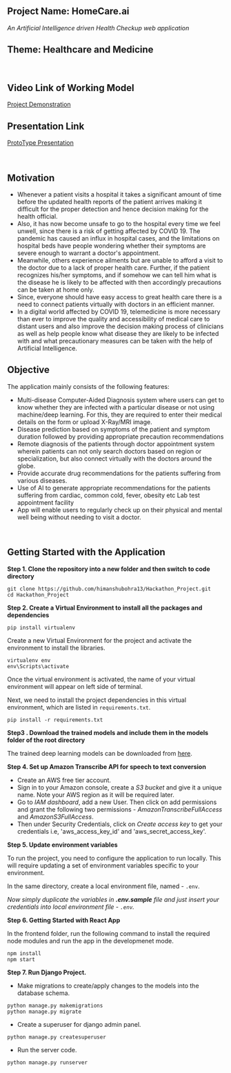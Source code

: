 ## Project Name: HomeCare.ai 
_An Artificial Intelligence driven Health Checkup web application_


## Theme: Healthcare and Medicine

<br> 

## Video Link of Working Model

[Project Demonstration](https://youtu.be/KTUk36V9gVY)

## Presentation Link

[ProtoType Presentation](https://docs.google.com/presentation/d/1TltreuXAtLskXs2qJt5Mcg4oFUtidEXm/edit?usp=sharing&ouid=105964107564662824667&rtpof=true&sd=true)

<br> 

## Motivation

- Whenever a patient visits a hospital it takes a significant amount of time before the updated health reports of the patient arrives making it difficult for the proper detection and hence decision making for the health official.
- Also, it has now become unsafe to go to the hospital every time we feel unwell, since there is a risk of getting affected by COVID 19. The pandemic has caused an influx in hospital cases, and the limitations on hospital beds have people wondering whether their symptoms are severe enough to warrant a doctor's appointment.
- Meanwhile, others experience ailments but are unable to afford a visit to the doctor due to a lack of proper health care. Further, if the patient recognizes his/her symptoms, and if somehow we can tell him what is the disease he is likely to be affected with then accordingly precautions can be taken at home only. 
- Since, everyone should have easy access to great health care there is a need to connect patients virtually with doctors in an efficient manner. 
- In a digital world affected by COVID 19, telemedicine is more necessary than ever to improve the quality and accessibility of medical care to distant users and also improve the decision making process of clinicians as well as help people know what disease they are likely to be infected with and what precautionary measures can be taken with the help of Artificial Intelligence.


## Objective

The application mainly consists of the following features:

- Multi-disease Computer-Aided Diagnosis system where users can get to know whether they are infected with a particular disease or not using machine/deep learning. For this, they are required to enter their medical details on the form or upload X-Ray/MRI image.
- Disease prediction based on symptoms of the patient and symptom duration followed by providing appropriate precaution recommendations 
- Remote diagnosis of the patients through doctor appointment system wherein patients can not only search doctors based on region or specialization, but also connect virtually with the doctors around the globe.
- Provide accurate drug recommendations for the patients suffering from various diseases.
- Use of AI to generate appropriate recommendations for the patients suffering from cardiac, common cold, fever, obesity etc 
Lab test appointment facility 
- App will enable users to regularly check up on their physical and mental well being without needing to visit a doctor.

<br> 

## Getting Started with the Application

**Step 1. Clone the repository into a new folder and then switch to code directory**

```
git clone https://github.com/himanshubohra13/Hackathon_Project.git
cd Hackathon_Project
```

**Step 2. Create a Virtual Environment to install all the packages and dependencies**

```
pip install virtualenv
```

Create a new Virtual Environment for the project and activate the environment to install the libraries.

```
virtualenv env
env\Scripts\activate
```

Once the virtual environment is activated, the name of your virtual environment will appear on left side of terminal.

Next, we need to install the project dependencies in this virtual environment, which are listed in `requirements.txt`.

```
pip install -r requirements.txt
```

**Step3 . Download the trained models and include them in the models folder of the root directory**

The trained deep learning models can be downloaded from [here](https://drive.google.com/drive/folders/163JRZedKin6Zwp3SesTronP7fV1n3iZN?usp=sharing).

**Step 4. Set up Amazon Transcribe API for speech to text conversion**

- Create an AWS free tier account.
- Sign in to your Amazon console, create a _S3 bucket_ and give it a unique name. Note your AWS region as it will be required later.
- Go to _IAM dashboard_, add a new User. Then click on add permissions and grant the following two permissions - _AmazonTranscribeFullAccess_ and _AmazonS3FullAccess_.
- Then under Security Credentials, click on _Create access key_ to get your credentials i.e, 'aws_access_key_id' and 'aws_secret_access_key'.

**Step 5. Update environment variables**

To run the project, you need to configure the application to run locally. This will require updating a set of environment variables specific to your environment.

In the same directory, create a local environment file, named - `.env`.

_Now simply duplicate the variables in **.env.sample** file and just insert your credentials into local environment file - `.env`._

**Step 6. Getting Started with React App**

In the frontend folder, run the following command to install the required node modules and run the app in the developmenet mode.
```
npm install
npm start
```

**Step 7. Run Django Project.**

- Make migrations to create/apply changes to the models into the database schema.

```
python manage.py makemigrations
python manage.py migrate
```

- Create a superuser for django admin panel.

```
python manage.py createsuperuser
```

- Run the server code.

```
python manage.py runserver
```
